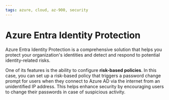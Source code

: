 ```yaml
---
tags: azure, cloud, az-900, security
---
```


# Azure Entra Identity Protection

Azure Entra Identity Protection is a comprehensive solution that helps you protect your organization's identities and detect and respond to potential identity-related risks.

One of its features is the ability to configure **risk-based policies**. In this case, you can set up a risk-based policy that triggers a password change prompt for users when they connect to Azure AD via the internet from an unidentified IP address. This helps enhance security by encouraging users to change their passwords in case of suspicious activity.
